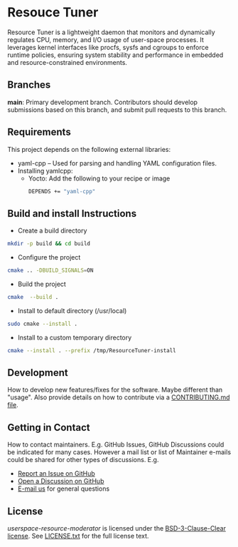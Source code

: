 # Resouce Tuner

Resource Tuner is a lightweight daemon that monitors and dynamically regulates CPU, memory, and I/O usage of user-space processes.
It leverages kernel interfaces like procfs, sysfs and cgroups to enforce runtime policies, ensuring system stability and performance in embedded and resource-constrained environments.

## Branches

**main**: Primary development branch. Contributors should develop submissions based on this branch, and submit pull requests to this branch.

## Requirements

This project depends on the following external libraries:
* yaml-cpp – Used for parsing and handling YAML configuration files.
* Installing yamlcpp:
  * Yocto: Add the following to your recipe or image
    ```bash
    DEPENDS += "yaml-cpp"
    ```

## Build and install Instructions
* Create a build directory
```bash
mkdir -p build && cd build
```
* Configure the project
```bash
cmake .. -DBUILD_SIGNALS=ON
```
* Build the project
```bash
cmake  --build .
```
* Install to default directory (/usr/local)
```bash
sudo cmake --install .
```
* Install to a custom temporary directory
```bash
cmake --install . --prefix /tmp/ResourceTuner-install
```

## Development    

How to develop new features/fixes for the software. Maybe different than "usage". Also provide details on how to contribute via a [CONTRIBUTING.md file](CONTRIBUTING.md).

## Getting in Contact

How to contact maintainers. E.g. GitHub Issues, GitHub Discussions could be indicated for many cases. However a mail list or list of Maintainer e-mails could be shared for other types of discussions. E.g.

* [Report an Issue on GitHub](../../issues)
* [Open a Discussion on GitHub](../../discussions)
* [E-mail us](mailto:maintainers.resource-tuner-moderator@qti.qualcomm.com) for general questions

## License

*userspace-resource-moderator* is licensed under the [BSD-3-Clause-Clear license](https://spdx.org/licenses/BSD-3-Clause-Clear.html). See [LICENSE.txt](LICENSE.txt) for the full license text.
